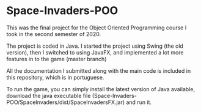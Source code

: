 # Space-Invaders-POO

This was the final project for the Object Oriented Programming course I took in the second semester of 2020. 

The project is coded in Java. I started the project using Swing (the old version), then I switched to using JavaFX, and implemented a lot more features in to the game (master branch)

All the documentation I submitted along with the main code is included in this repository, which is in portuguese.

To run the game, you can simply install the latest version of Java available, download the java executable file (Space-Invaders-POO/SpaceInvaders/dist/SpaceInvadersFX.jar) and run it.
